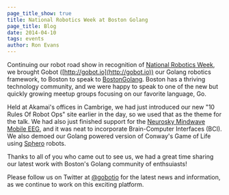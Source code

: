 ```yaml
---
page_title_show: true
title: National Robotics Week at Boston Golang
page_title: Blog
date: 2014-04-10
tags: events
author: Ron Evans
---
```


Continuing our robot road show in recognition of [National Robotics Week](http://nationalroboticsweek.org), we brought Gobot ([http://gobot.io](http://gobot.io)) our Golang robotics framework, to Boston to speak to [BostonGolang](http://bostongolang.org/). Boston has a thriving technology community, and we were happy to speak to one of the new but quickly growing meetup groups focusing on our favorite language, Go. 

Held at Akamai's offices in Cambrige, we had just introduced our new "10 Rules Of Robot Ops" site earlier in the day, so we used that as the theme for the talk. We had also just finished support for the [Neurosky Mindwave Mobile EEG](http://store.neurosky.com/products/mindwave-mobile), and it was neat to incorporate Brain-Computer Interfaces (BCI). We also demoed our Golang powered version of Conway's Game of Life using [Sphero](hhttp://www.gosphero.com) robots.

Thanks to all of you who came out to see us, we had a great time sharing our latest work with Boston's Golang community of enthsuiasts! 

Please follow us on Twitter at [@gobotio](http://twitter.com/gobotio) for the latest news and information, as we continue to work on this exciting platform.
